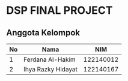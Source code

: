 # DSP FINAL PROJECT

## Anggota Kelompok

| No | Nama              | NIM        |
|----|-------------------|------------|
| 1  | Ferdana Al-Hakim  | 122140012  |
| 2  | Ihya Razky Hidayat| 122140167  |


